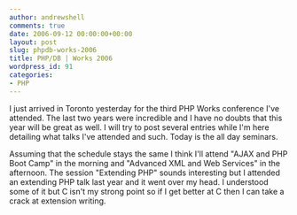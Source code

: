 ```yaml
---
author: andrewshell
comments: true
date: 2006-09-12 00:00:00+00:00
layout: post
slug: phpdb-works-2006
title: PHP/DB | Works 2006
wordpress_id: 91
categories:
- PHP
---
```


I just arrived in Toronto yesterday for the third PHP Works conference I've attended. The last two years were incredible and I have no doubts that this year will be great as well. I will try to post several entries while I'm here detailing what talks I've attended and such. Today is the all day seminars.

Assuming that the schedule stays the same I think I'll attend "AJAX and PHP Boot Camp" in the morning and "Advanced XML and Web Services" in the afternoon. The session "Extending PHP" sounds interesting but I attended an extending PHP talk last year and it went over my head. I understood some of it but C isn't my strong point so if I get better at C then I can take a crack at extension writing.
